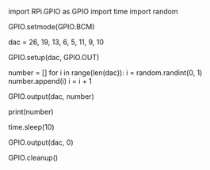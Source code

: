 import RPi.GPIO as GPIO
import time
import random

GPIO.setmode(GPIO.BCM)

dac = 26, 19, 13, 6, 5, 11, 9, 10

GPIO.setup(dac, GPIO.OUT)

number = []
for i in range(len(dac)):
    i = random.randint(0, 1)
    number.append(i)
    i = i + 1

GPIO.output(dac, number)

print(number)

time.sleep(10)

GPIO.output(dac, 0)

GPIO.cleanup()